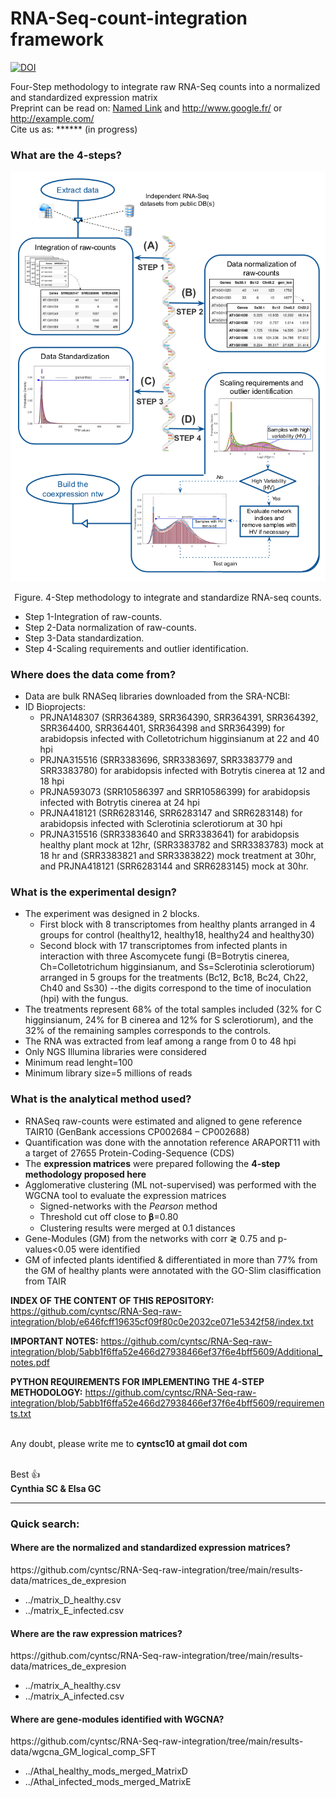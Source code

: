 # RNA-Seq-count-integration framework
[![DOI](https://zenodo.org/badge/DOI/10.5281/zenodo.7076416.svg)](https://doi.org/10.5281/zenodo.7076416)

Four-Step methodology to integrate raw RNA-Seq counts into a normalized and standardized expression matrix
<br>
Preprint can be read on:
[Named Link](http://www.google.fr/ "Named link title") and http://www.google.fr/ or <http://example.com/>
<br>
Cite us as: ****** (in progress)

<h3>What are the 4-steps?</h3>

![Alt text](/images/metodologia.png?raw=true "4-Step methodology")

<p align=center>Figure. 4-Step methodology to integrate and standardize RNA-seq counts.</p>

* Step 1-Integration of raw-counts.<br>
* Step 2-Data normalization of raw-counts.<br>
* Step 3-Data standardization. <br>
* Step 4-Scaling requirements and outlier identification.<br>


<h3>Where does the data come from?</h3>

* Data are bulk RNASeq libraries downloaded from the SRA-NCBI:<br>
* ID Bioprojects: <br>
  * PRJNA148307 (SRR364389, SRR364390, SRR364391, SRR364392, SRR364400, SRR364401, SRR364398 and SRR364399) for arabidopsis infected with Colletotrichum higginsianum at 22 and 40 hpi<br>
  * PRJNA315516 (SRR3383696, SRR3383697,  SRR3383779 and SRR3383780) for arabidopsis infected with Botrytis cinerea at 12 and 18 hpi<br>
  * PRJNA593073 (SRR10586397 and SRR10586399) for arabidopsis infected with Botrytis cinerea at 24 hpi<br>
  * PRJNA418121 (SRR6283146, SRR6283147 and SRR6283148) for arabidopsis infected with Sclerotinia sclerotiorum at 30 hpi<br>
  * PRJNA315516 (SRR3383640 and SRR3383641) for arabidopsis healthy plant mock at 12hr, (SRR3383782 and SRR3383783) mock at 18 hr and (SRR3383821 and SRR3383822) mock treatment at 30hr, and PRJNA418121 (SRR6283144 and SRR6283145) mock at 30hr. <br>

<h3>What is the experimental design?</h3>

* The experiment was designed in 2 blocks. 
  * First block with 8 transcriptomes from healthy plants arranged in 4 groups for control (healthy12, healthy18, healthy24 and healthy30)
  * Second block with 17 transcriptomes from infected plants in interaction with three Ascomycete fungi (B=Botrytis cinerea, Ch=Colletotrichum higginsianum, and Ss=Sclerotinia sclerotiorum) arranged in 5 groups for the treatments (Bc12, Bc18, Bc24, Ch22, Ch40 and Ss30) --the digits correspond to the time of inoculation (hpi) with the fungus.<br>
* The treatments represent 68% of the total samples included (32% for C higginsianum, 24% for B cinerea and 12% for S sclerotiorum), and the 32% of the remaining samples corresponds to the controls.<br>
* The RNA was extracted from leaf among a range from 0 to 48 hpi <br>
* Only NGS Illumina libraries were considered <br>
* Minimum read lenght=100 <br>
* Minimum library size=5 millions of reads <br>

<h3>What is the analytical method used?</h3>

* RNASeq raw-counts were estimated and aligned to gene reference TAIR10 (GenBank accessions CP002684 – CP002688) <br>
* Quantification was done with the annotation reference ARAPORT11 with a target of 27655 Protein-Coding-Sequence (CDS) <br>
* The **expression matrices** were prepared following the **4-step methodology proposed here** <br>
* Agglomerative clustering (ML not-supervised) was performed with the WGCNA tool to evaluate the expression matrices <br>
  * Signed-networks with the *Pearson* method <br>
  * Threshold cut off close to 𝛃=0.80 <br>
  * Clustering results were merged at 0.1 distances <br>
* Gene-Modules (GM) from the networks with corr ≷ 0.75 and p-values<0.05 were identified <br>
* GM of infected plants identified & differentiated in more than 77% from the GM of healthy plants were annotated with the GO-Slim clasiffication from TAIR <br>

**INDEX OF THE CONTENT OF THIS REPOSITORY:** 
https://github.com/cyntsc/RNA-Seq-raw-integration/blob/e646fcff19635cf09f80c0e2032ce071e5342f58/index.txt<br>

**IMPORTANT NOTES:** 
https://github.com/cyntsc/RNA-Seq-raw-integration/blob/5abb1f6ffa52e466d27938466ef37f6e4bff5609/Additional_notes.pdf<br>

**PYTHON REQUIREMENTS FOR IMPLEMENTING THE 4-STEP METHODOLOGY:** 
https://github.com/cyntsc/RNA-Seq-raw-integration/blob/5abb1f6ffa52e466d27938466ef37f6e4bff5609/requirements.txt<br><br>

Any doubt, please write me to **cyntsc10 at gmail dot com**
<br><br>

Best :thumbsup: <br>
**Cynthia SC & Elsa GC**

---

<h3>Quick search:</h3>
<h4>Where are the normalized and standardized expression matrices?</h4>
https://github.com/cyntsc/RNA-Seq-raw-integration/tree/main/results-data/matrices_de_expresion 


* ../matrix_D_healthy.csv    <br>
* ../matrix_E_infected.csv   <br>

<h4>Where are the raw expression matrices?</h4>
https://github.com/cyntsc/RNA-Seq-raw-integration/tree/main/results-data/matrices_de_expresion 

* ../matrix_A_healthy.csv     <br>
* ../matrix_A_infected.csv     <br>

<h4>Where are gene-modules identified with WGCNA?</h4>
https://github.com/cyntsc/RNA-Seq-raw-integration/tree/main/results-data/wgcna_GM_logical_comp_SFT

* ../Athal_healthy_mods_merged_MatrixD   <br>
* ../Athal_infected_mods_merged_MatrixE   <br>
